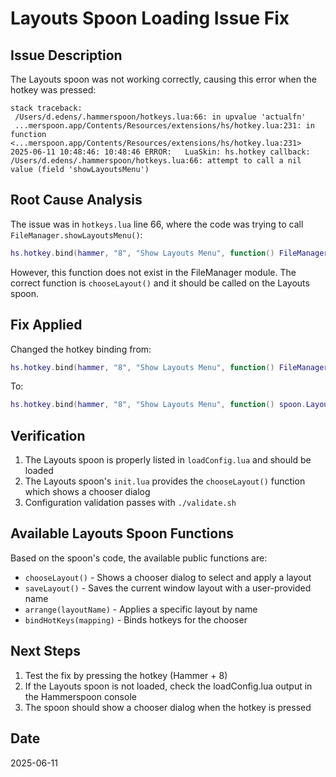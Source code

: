 # Layouts Spoon Loading Issue Fix

## Issue Description

The Layouts spoon was not working correctly, causing this error when the hotkey was pressed:

```
stack traceback:
 /Users/d.edens/.hammerspoon/hotkeys.lua:66: in upvalue 'actualfn'
 ...merspoon.app/Contents/Resources/extensions/hs/hotkey.lua:231: in function <...merspoon.app/Contents/Resources/extensions/hs/hotkey.lua:231>
2025-06-11 10:48:46: 10:48:46 ERROR:   LuaSkin: hs.hotkey callback: /Users/d.edens/.hammerspoon/hotkeys.lua:66: attempt to call a nil value (field 'showLayoutsMenu')
```

## Root Cause Analysis

The issue was in `hotkeys.lua` line 66, where the code was trying to call `FileManager.showLayoutsMenu()`:

```lua
hs.hotkey.bind(hammer, "8", "Show Layouts Menu", function() FileManager.showLayoutsMenu() end)
```

However, this function does not exist in the FileManager module. The correct function is `chooseLayout()` and it should be called on the Layouts spoon.

## Fix Applied

Changed the hotkey binding from:

```lua
hs.hotkey.bind(hammer, "8", "Show Layouts Menu", function() FileManager.showLayoutsMenu() end)
```

To:

```lua
hs.hotkey.bind(hammer, "8", "Show Layouts Menu", function() spoon.Layouts:chooseLayout() end)
```

## Verification

1. The Layouts spoon is properly listed in `loadConfig.lua` and should be loaded
2. The Layouts spoon's `init.lua` provides the `chooseLayout()` function which shows a chooser dialog
3. Configuration validation passes with `./validate.sh`

## Available Layouts Spoon Functions

Based on the spoon's code, the available public functions are:

- `chooseLayout()` - Shows a chooser dialog to select and apply a layout
- `saveLayout()` - Saves the current window layout with a user-provided name
- `arrange(layoutName)` - Applies a specific layout by name
- `bindHotKeys(mapping)` - Binds hotkeys for the chooser

## Next Steps

1. Test the fix by pressing the hotkey (Hammer + 8)
2. If the Layouts spoon is not loaded, check the loadConfig.lua output in the Hammerspoon console
3. The spoon should show a chooser dialog when the hotkey is pressed

## Date

2025-06-11

